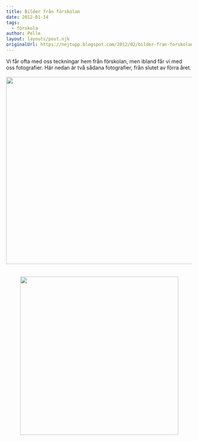 ```yaml
---
title: Bilder från förskolan
date: 2012-01-14
tags: 
  - förskola	
author: Pelle
layout: layouts/post.njk
originalUrl: https://nejtupp.blogspot.com/2012/02/bilder-fran-forskolan.html
---
```


<div class="separator" style="clear: both; text-align: left;">Vi får ofta med oss teckningar hem från förskolan, men ibland får vi med oss fotografier. Här nedan är två sådana fotografier, från slutet av förra året.</div><div class="separator" style="clear: both; text-align: center;"><br></div><div class="separator" style="clear: both; text-align: center;"><img src="../../../../img/A%25CC%258Ake+ma%25CC%258Alar+pa%25CC%258A+fo%25CC%2588rskolan.jpg" width="507"></div><div class="separator" style="clear: both; text-align: center;"><br></div><br><div class="separator" style="clear: both; text-align: center;"><img src="../../../../img/Tage+ko%25CC%2588tta%25CC%2588tare+16+dec+2011.jpg" width="429"></div>
<!-- no comments on this post -->